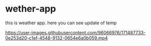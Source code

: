 # wether-app
this is weather app. here you can see update of temp

https://user-images.githubusercontent.com/96066976/171487733-0e253d20-c1ef-4548-9132-0654e6a0b059.mp4

